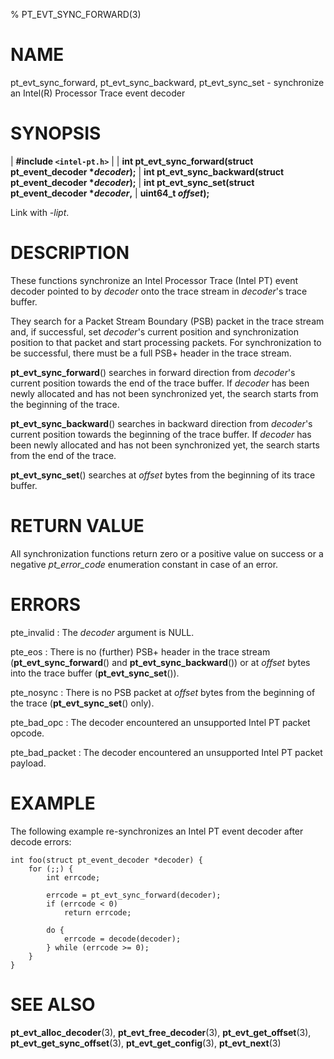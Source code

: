 % PT_EVT_SYNC_FORWARD(3)

<!---
 ! Copyright (c) 2015-2024, Intel Corporation
 ! SPDX-License-Identifier: BSD-3-Clause
 !
 ! Redistribution and use in source and binary forms, with or without
 ! modification, are permitted provided that the following conditions are met:
 !
 !  * Redistributions of source code must retain the above copyright notice,
 !    this list of conditions and the following disclaimer.
 !  * Redistributions in binary form must reproduce the above copyright notice,
 !    this list of conditions and the following disclaimer in the documentation
 !    and/or other materials provided with the distribution.
 !  * Neither the name of Intel Corporation nor the names of its contributors
 !    may be used to endorse or promote products derived from this software
 !    without specific prior written permission.
 !
 ! THIS SOFTWARE IS PROVIDED BY THE COPYRIGHT HOLDERS AND CONTRIBUTORS "AS IS"
 ! AND ANY EXPRESS OR IMPLIED WARRANTIES, INCLUDING, BUT NOT LIMITED TO, THE
 ! IMPLIED WARRANTIES OF MERCHANTABILITY AND FITNESS FOR A PARTICULAR PURPOSE
 ! ARE DISCLAIMED. IN NO EVENT SHALL THE COPYRIGHT OWNER OR CONTRIBUTORS BE
 ! LIABLE FOR ANY DIRECT, INDIRECT, INCIDENTAL, SPECIAL, EXEMPLARY, OR
 ! CONSEQUENTIAL DAMAGES (INCLUDING, BUT NOT LIMITED TO, PROCUREMENT OF
 ! SUBSTITUTE GOODS OR SERVICES; LOSS OF USE, DATA, OR PROFITS; OR BUSINESS
 ! INTERRUPTION) HOWEVER CAUSED AND ON ANY THEORY OF LIABILITY, WHETHER IN
 ! CONTRACT, STRICT LIABILITY, OR TORT (INCLUDING NEGLIGENCE OR OTHERWISE)
 ! ARISING IN ANY WAY OUT OF THE USE OF THIS SOFTWARE, EVEN IF ADVISED OF THE
 ! POSSIBILITY OF SUCH DAMAGE.
 !-->

# NAME

pt_evt_sync_forward, pt_evt_sync_backward, pt_evt_sync_set - synchronize an
Intel(R) Processor Trace event decoder


# SYNOPSIS

| **\#include `<intel-pt.h>`**
|
| **int pt_evt_sync_forward(struct pt_event_decoder \**decoder*);**
| **int pt_evt_sync_backward(struct pt_event_decoder \**decoder*);**
| **int pt_evt_sync_set(struct pt_event_decoder \**decoder*,**
|                     **uint64_t *offset*);**

Link with *-lipt*.


# DESCRIPTION

These functions synchronize an Intel Processor Trace (Intel PT) event decoder
pointed to by *decoder* onto the trace stream in *decoder*'s trace buffer.

They search for a Packet Stream Boundary (PSB) packet in the trace stream and,
if successful, set *decoder*'s current position and synchronization position to
that packet and start processing packets.  For synchronization to be
successful, there must be a full PSB+ header in the trace stream.

**pt_evt_sync_forward**() searches in forward direction from *decoder*'s current
position towards the end of the trace buffer.  If *decoder* has been newly
allocated and has not been synchronized yet, the search starts from the
beginning of the trace.

**pt_evt_sync_backward**() searches in backward direction from *decoder*'s
current position towards the beginning of the trace buffer.  If *decoder* has
been newly allocated and has not been synchronized yet, the search starts from
the end of the trace.

**pt_evt_sync_set**() searches at *offset* bytes from the beginning of its trace
buffer.


# RETURN VALUE

All synchronization functions return zero or a positive value on success or a
negative *pt_error_code* enumeration constant in case of an error.


# ERRORS

pte_invalid
:   The *decoder* argument is NULL.

pte_eos
:   There is no (further) PSB+ header in the trace stream
    (**pt_evt_sync_forward**() and **pt_evt_sync_backward**()) or at *offset*
    bytes into the trace buffer (**pt_evt_sync_set**()).

pte_nosync
:   There is no PSB packet at *offset* bytes from the beginning of the trace
    (**pt_evt_sync_set**() only).

pte_bad_opc
:   The decoder encountered an unsupported Intel PT packet opcode.

pte_bad_packet
:   The decoder encountered an unsupported Intel PT packet payload.


# EXAMPLE

The following example re-synchronizes an Intel PT event decoder after decode
errors:

~~~{.c}
int foo(struct pt_event_decoder *decoder) {
	for (;;) {
		int errcode;

		errcode = pt_evt_sync_forward(decoder);
		if (errcode < 0)
			return errcode;

		do {
			errcode = decode(decoder);
		} while (errcode >= 0);
	}
}
~~~


# SEE ALSO

**pt_evt_alloc_decoder**(3), **pt_evt_free_decoder**(3),
**pt_evt_get_offset**(3), **pt_evt_get_sync_offset**(3),
**pt_evt_get_config**(3), **pt_evt_next**(3)